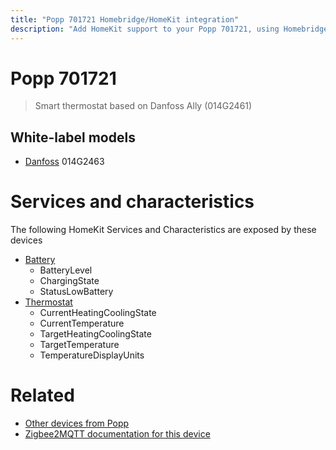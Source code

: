 ```yaml
---
title: "Popp 701721 Homebridge/HomeKit integration"
description: "Add HomeKit support to your Popp 701721, using Homebridge, Zigbee2MQTT and homebridge-z2m."
---
```

<!---
This file has been GENERATED using src/docgen/docgen.ts
DO NOT EDIT THIS FILE MANUALLY!
-->
# Popp 701721
> Smart thermostat based on Danfoss Ally (014G2461)


## White-label models
* [Danfoss](../index.md#danfoss) 014G2463

# Services and characteristics
The following HomeKit Services and Characteristics are exposed by
these devices

* [Battery](../../battery.md)
  * BatteryLevel
  * ChargingState
  * StatusLowBattery
* [Thermostat](../../climate.md)
  * CurrentHeatingCoolingState
  * CurrentTemperature
  * TargetHeatingCoolingState
  * TargetTemperature
  * TemperatureDisplayUnits


# Related
* [Other devices from Popp](../index.md#popp)
* [Zigbee2MQTT documentation for this device](https://www.zigbee2mqtt.io/devices/701721.html)